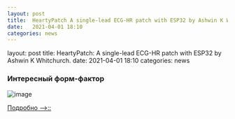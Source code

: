 ```yaml
---
layout: post
title:  HeartyPatch A single-lead ECG-HR patch with ESP32 by Ashwin K Whitchurch.
date:   2021-04-01 18:10
categories: news
---
```


layout: post
title:  HeartyPatch: A single-lead ECG-HR patch with ESP32 by Ashwin K Whitchurch.
date:   2021-04-01 18:10
categories: news

### Интересный форм-фактор

![image](https://pbs.twimg.com/media/C9qkryOWAAAWu5b?format=jpg&name=large)

[Подробно -->::](https://hackaday.io/project/21046-heartypatch-a-single-lead-ecg-hr-patch-with-esp32)
